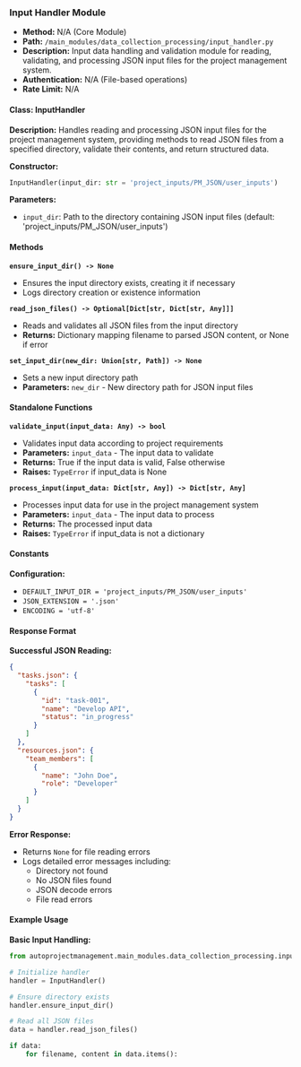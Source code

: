 ### Input Handler Module

- **Method:** N/A (Core Module)
- **Path:** `/main_modules/data_collection_processing/input_handler.py`
- **Description:** Input data handling and validation module for reading, validating, and processing JSON input files for the project management system.
- **Authentication:** N/A (File-based operations)
- **Rate Limit:** N/A

#### Class: InputHandler

**Description:** Handles reading and processing JSON input files for the project management system, providing methods to read JSON files from a specified directory, validate their contents, and return structured data.

**Constructor:**
```python
InputHandler(input_dir: str = 'project_inputs/PM_JSON/user_inputs')
```

**Parameters:**
- `input_dir`: Path to the directory containing JSON input files (default: 'project_inputs/PM_JSON/user_inputs')

#### Methods

**`ensure_input_dir() -> None`**
- Ensures the input directory exists, creating it if necessary
- Logs directory creation or existence information

**`read_json_files() -> Optional[Dict[str, Dict[str, Any]]]`**
- Reads and validates all JSON files from the input directory
- **Returns:** Dictionary mapping filename to parsed JSON content, or None if error

**`set_input_dir(new_dir: Union[str, Path]) -> None`**
- Sets a new input directory path
- **Parameters:** `new_dir` - New directory path for JSON input files

#### Standalone Functions

**`validate_input(input_data: Any) -> bool`**
- Validates input data according to project requirements
- **Parameters:** `input_data` - The input data to validate
- **Returns:** True if the input data is valid, False otherwise
- **Raises:** `TypeError` if input_data is None

**`process_input(input_data: Dict[str, Any]) -> Dict[str, Any]`**
- Processes input data for use in the project management system
- **Parameters:** `input_data` - The input data to process
- **Returns:** The processed input data
- **Raises:** `TypeError` if input_data is not a dictionary

#### Constants

**Configuration:**
- `DEFAULT_INPUT_DIR = 'project_inputs/PM_JSON/user_inputs'`
- `JSON_EXTENSION = '.json'`
- `ENCODING = 'utf-8'`

#### Response Format

**Successful JSON Reading:**
```json
{
  "tasks.json": {
    "tasks": [
      {
        "id": "task-001",
        "name": "Develop API",
        "status": "in_progress"
      }
    ]
  },
  "resources.json": {
    "team_members": [
      {
        "name": "John Doe",
        "role": "Developer"
      }
    ]
  }
}
```

**Error Response:**
- Returns `None` for file reading errors
- Logs detailed error messages including:
  - Directory not found
  - No JSON files found
  - JSON decode errors
  - File read errors

#### Example Usage

**Basic Input Handling:**
```python
from autoprojectmanagement.main_modules.data_collection_processing.input_handler import InputHandler

# Initialize handler
handler = InputHandler()

# Ensure directory exists
handler.ensure_input_dir()

# Read all JSON files
data = handler.read_json_files()

if data:
    for filename, content in data.items():
